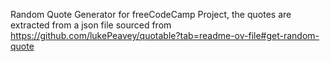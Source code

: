 Random Quote Generator for freeCodeCamp Project, the quotes are extracted from a json file sourced from https://github.com/lukePeavey/quotable?tab=readme-ov-file#get-random-quote 